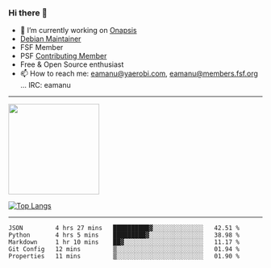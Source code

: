 ### Hi there 👋


- 🔭 I’m currently working on [Onapsis](http://onapsis.com)
- [Debian Maintainer](https://qa.debian.org/developer.php?login=eamanu%40yaerobi.com)
- FSF Member
- PSF [Contributing Member](https://www.python.org/psf/membership/#what-membership-classes-are-there)
- Free & Open Source enthusiast 
- 📫 How to reach me: eamanu@yaerobi.com, eamanu@members.fsf.org ... IRC: eamanu

---

<img height="180em" src="https://github-readme-stats.vercel.app/api?theme=dark&username=eamanu&show_icons=true&hide_border=true&&count_private=true&include_all_commits=true" />

[![Top Langs](https://github-readme-stats.vercel.app/api/top-langs/?theme=dark&username=eamanu&layout=compact)](https://github.com/anuraghazra/github-readme-stats)

---

<!--START_SECTION:waka-->
```text
JSON         4 hrs 27 mins   ██████████▓░░░░░░░░░░░░░░   42.51 % 
Python       4 hrs 5 mins    █████████▓░░░░░░░░░░░░░░░   38.98 % 
Markdown     1 hr 10 mins    ██▓░░░░░░░░░░░░░░░░░░░░░░   11.17 % 
Git Config   12 mins         ▒░░░░░░░░░░░░░░░░░░░░░░░░   01.94 % 
Properties   11 mins         ▒░░░░░░░░░░░░░░░░░░░░░░░░   01.90 % 
```
<!--END_SECTION:waka-->
